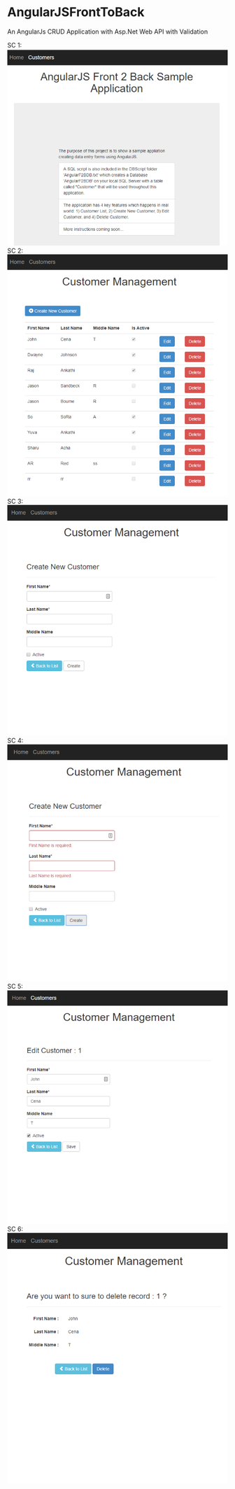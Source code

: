 # AngularJSFrontToBack
An AngularJs CRUD Application with Asp.Net Web API with Validation <br>

SC 1: <br> ![image](https://github.com/nankathi/AngularJSFrontToBack/blob/master/AngularJSFrontToBack/Content/images/1.PNG) <br>
SC 2: <br> ![image](https://github.com/nankathi/AngularJSFrontToBack/blob/master/AngularJSFrontToBack/Content/images/2.PNG) <br>
SC 3: <br> ![image](https://github.com/nankathi/AngularJSFrontToBack/blob/master/AngularJSFrontToBack/Content/images/3.PNG) <br>
SC 4: <br> ![image](https://github.com/nankathi/AngularJSFrontToBack/blob/master/AngularJSFrontToBack/Content/images/4.PNG) <br>
SC 5: <br> ![image](https://github.com/nankathi/AngularJSFrontToBack/blob/master/AngularJSFrontToBack/Content/images/5.PNG) <br>
SC 6: <br> ![image](https://github.com/nankathi/AngularJSFrontToBack/blob/master/AngularJSFrontToBack/Content/images/6.PNG) <br>
